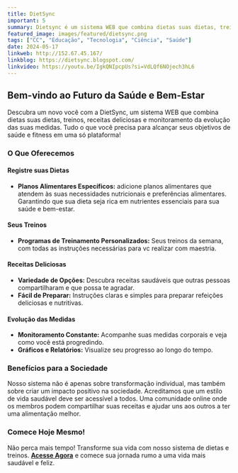 ```yaml
---
title: DietSync
important: 5
summary: Dietsync é um sistema WEB que combina dietas suas dietas, treinos, receitas deliciosas e monitoramento da evolução das suas medidas. Tudo o que você precisa para alcançar seus objetivos de saúde e fitness em uma só plataforma!
featured_image: images/featured/dietsync.png
tags: ["CC", "Educação", "Tecnologia", "Ciência", "Saúde"] 
date: 2024-05-17
linkweb: http://152.67.45.167/
linkblog: https://dietsync.blogspot.com/
linkvideo: https://youtu.be/IgkQNIpcpUs?si=VdLQf6NOjech3hL6
---
```


## Bem-vindo ao Futuro da Saúde e Bem-Estar
Descubra um novo você com a DietSync, um sistema WEB que combina dietas suas dietas, treinos, receitas deliciosas e monitoramento da evolução das suas medidas. Tudo o que você precisa para alcançar seus objetivos de saúde e fitness em uma só plataforma!

### **O Que Oferecemos**

#### **Registre suas Dietas**
- **Planos Alimentares Específicos:** adicione planos alimentares que atendem às suas necessidades nutricionais e preferências alimentares. Garantindo que sua dieta seja rica em nutrientes essenciais para sua saúde e bem-estar.

#### **Seus Treinos**
- **Programas de Treinamento Personalizados:** Seus treinos da semana, com todas as instruções necessárias para vc realizar com maestria.

#### **Receitas Deliciosas**
- **Variedade de Opções:** Descubra receitas saudáveis que outras pessoas compartilharam e que possa te agradar.
- **Fácil de Preparar:** Instruções claras e simples para preparar refeições deliciosas e nutritivas.

#### **Evolução das Medidas**
- **Monitoramento Constante:** Acompanhe suas medidas corporais e veja como você está progredindo.
- **Gráficos e Relatórios:** Visualize seu progresso ao longo do tempo.

### **Benefícios para a Sociedade**

Nosso sistema não é apenas sobre transformação individual, mas também sobre criar um impacto positivo na sociedade. Acreditamos que um estilo de vida saudável deve ser acessível a todos. Uma comunidade online onde os membros podem compartilhar suas receitas e ajudar uns aos outros a ter uma alimentação melhor.

### **Comece Hoje Mesmo!**

Não perca mais tempo! Transforme sua vida com nosso sistema de dietas e treinos. **[Acesse Agora](https://example.com/signup)** e comece sua jornada rumo a uma vida mais saudável e feliz.
